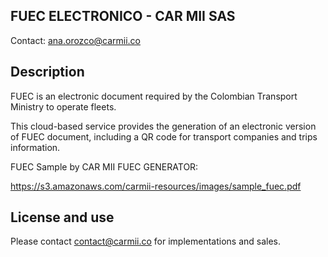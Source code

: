## FUEC ELECTRONICO - CAR MII SAS
Contact: ana.orozco@carmii.co

## Description
FUEC is an electronic document required by the Colombian Transport Ministry to operate fleets.

This cloud-based service provides the generation of an electronic version of FUEC document, including a QR code for transport companies and trips information.  

FUEC Sample by CAR MII FUEC GENERATOR: 

https://s3.amazonaws.com/carmii-resources/images/sample_fuec.pdf

## License and use 
Please contact contact@carmii.co for implementations and sales.

